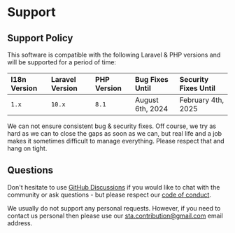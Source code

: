 Support
================================================================================

Support Policy
--------------------------------------------------------------------------------

This software is compatible with the following Laravel & PHP versions 
and will be supported for a period of time:

| I18n Version | Laravel Version | PHP Version | Bug Fixes Until  | Security Fixes Until |
|:-------------|:----------------| :---------- |:-----------------| :------------------- |
| `1.x`        | `10.x`          | `8.1` | August 6th, 2024 | February 4th, 2025 |

We can not ensure consistent bug & security fixes. Off course, we 
try as hard as we can to close the gaps as soon as we can, but 
real life and a job makes it sometimes difficult to manage everything.
Please respect that and hang on tight.

Questions
--------------------------------------------------------------------------------

Don't hesitate to use [GitHub Discussions] if you would like to 
chat with the community or ask questions - but please respect our 
[code of conduct].

We usually do not support any personal requests. However, if you 
need to contact us personal then please use our 
<sta.contribution@gmail.com> email address.

<!--                            that's all folks!                            -->

[gitHub discussions]:   https://github.com/sirthxalot/laravel-i18n/discussions
[code of conduct]:      ./CODE_OF_CONDUCT.md

